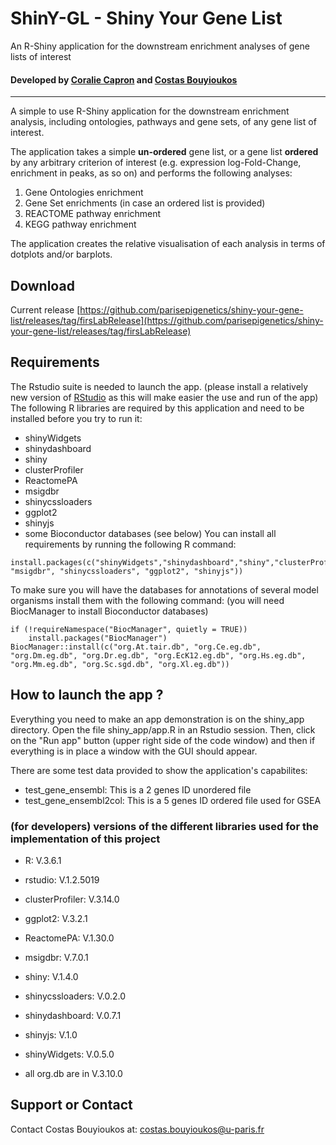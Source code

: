 # ShinY-GL - Shiny Your Gene List

An R-Shiny application for the downstream enrichment analyses of gene lists of interest

#### Developed by [Coralie Capron](https://github.com/Browco) and [Costas Bouyioukos](https://github.com/cbouyio)

_________
A simple to use R-Shiny application for the downstream enrichment analysis, including ontologies, pathways and gene sets, of any gene list of interest.

The application takes a simple **un-ordered** gene list, or a gene list **ordered** by any arbitrary criterion of interest (e.g. expression log-Fold-Change, enrichment in peaks, as so on) and performs the following analyses:

1. Gene Ontologies enrichment
2. Gene Set enrichments (in case an ordered list is provided)
3. REACTOME pathway enrichment
4. KEGG pathway enrichment

The application creates the relative visualisation of each analysis in terms of dotplots and/or barplots.

## Download
Current release [https://github.com/parisepigenetics/shiny-your-gene-list/releases/tag/firsLabRelease](https://github.com/parisepigenetics/shiny-your-gene-list/releases/tag/firsLabRelease)

## Requirements
The Rstudio suite is needed to launch the app. (please install a relatively new version of [RStudio](https://rstudio.com/products/rstudio/download/) as this will make easier the use and run of the app)
The following R libraries are required by this application and need to be installed before you try to run it:
- shinyWidgets
- shinydashboard
- shiny
- clusterProfiler
- ReactomePA
- msigdbr
- shinycssloaders
- ggplot2
- shinyjs
- some Bioconductor databases (see below)
You can install all requirements by running the following R command:
```
install.packages(c("shinyWidgets","shinydashboard","shiny","clusterProfiler","ReactomePA", "msigdbr", "shinycssloaders", "ggplot2", "shinyjs"))
```

To make sure you will have the databases for annotations of several model organisms install them with the following command:
(you will need BiocManager to install Bioconductor databases)
```
if (!requireNamespace("BiocManager", quietly = TRUE))
    install.packages("BiocManager")
BiocManager::install(c("org.At.tair.db", "org.Ce.eg.db", "org.Dm.eg.db", "org.Dr.eg.db", "org.EcK12.eg.db", "org.Hs.eg.db", "org.Mm.eg.db", "org.Sc.sgd.db", "org.Xl.eg.db"))
```

## How to launch the app ?
Everything you need to make an app demonstration is on the shiny_app directory.
Open the file shiny_app/app.R in an Rstudio session. Then, click on the "Run app" button (upper right side of the code window) and then if everything is in place a window with the GUI should appear.

There are some test data provided to show the application's capabilites:
- test_gene_ensembl: This is a 2 genes ID unordered file
- test_gene_ensembl2col: This is a 5 genes ID ordered file used for GSEA  

### (for developers) versions of the different libraries used for the implementation of this project
- R: V.3.6.1
- rstudio:  V.1.2.5019
- clusterProfiler: V.3.14.0
- ggplot2: V.3.2.1
- ReactomePA: V.1.30.0
- msigdbr: V.7.0.1
- shiny: V.1.4.0
- shinycssloaders: V.0.2.0
- shinydashboard: V.0.7.1
- shinyjs: V.1.0
- shinyWidgets: V.0.5.0  

- all org.db are in V.3.10.0

## Support or Contact
Contact Costas Bouyioukos at: costas.bouyioukos@u-paris.fr
